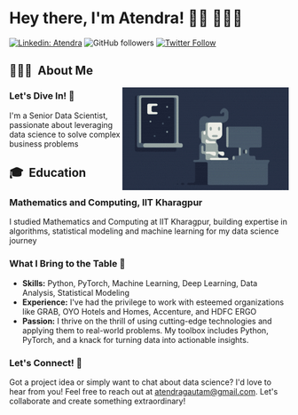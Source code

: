 # Hey there, I'm Atendra! 👋🏾 👨🏽‍💻

[![Linkedin: Atendra](https://img.shields.io/badge/-Atendra-blue?style=flat-square&logo=Linkedin&logoColor=white&link=https://www.linkedin.com/in/atendrakumar/)](https://www.linkedin.com/in/atendrakumar/)
![GitHub followers](https://img.shields.io/github/followers/atendra12?label=Follow&style=social)
[![Twitter Follow](https://img.shields.io/twitter/follow/Atendra61752785?label=Follow)](https://twitter.com/intent/follow?screen_name=Atendra)

## 👨🏻‍💻 &nbsp;About Me

<img alt="Night Coding" src="https://raw.githubusercontent.com/AVS1508/AVS1508/master/assets/Night-Coding.gif" align="right"/>

### Let's Dive In! 🚀

I'm a Senior Data Scientist, passionate about leveraging data science to solve complex business problems

## 🎓 &nbsp;Education

### Mathematics and Computing, IIT Kharagpur

I studied Mathematics and Computing at IIT Kharagpur, building expertise in algorithms, statistical modeling and machine learning for my data science journey

### What I Bring to the Table 💼

- **Skills:** Python, PyTorch, Machine Learning, Deep Learning, Data Analysis, Statistical Modeling
- **Experience:** I've had the privilege to work with esteemed organizations like GRAB, OYO Hotels and Homes, Accenture, and HDFC ERGO 
- **Passion:** I thrive on the thrill of using cutting-edge technologies and applying them to real-world problems. My toolbox includes Python, PyTorch, and a knack for turning data into actionable insights.

### Let's Connect! 🤝

Got a project idea or simply want to chat about data science? I'd love to hear from you! Feel free to reach out at atendragautam@gmail.com. Let's collaborate and create something extraordinary!
